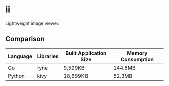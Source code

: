 # ii

Lightweight image viewer.

## Comparison

| Language | Libraries | Built Application Size | Memory Consumption | 
| -------- | --------- | ---------------------- | ------------------ |
| Go | fyne | 9,599KB | 144.6MB |
| Python | kivy | 18,699KB | 52.3MB |
